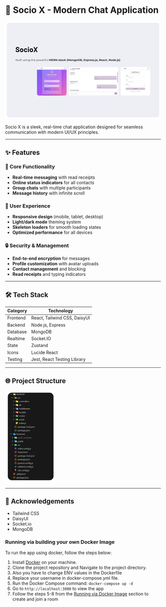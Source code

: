 # 📱 Socio X - Modern Chat Application

<p align="center">
  <img  alt="SocioX" src="screenshots\SocioX.png" />

</p>

Socio X is a sleek, real-time chat application designed for seamless communication with modern UI/UX principles.

---
## ✨ Features

### 💬 Core Functionality
- **Real-time messaging** with read receipts
- **Online status indicators** for all contacts
- **Group chats** with multiple participants
- **Message history** with infinite scroll

### 👤 User Experience
- **Responsive design** (mobile, tablet, desktop)
- **Light/dark mode** theming system
- **Skeleton loaders** for smooth loading states
- **Optimized performance** for all devices

### 🔒 Security & Management
- **End-to-end encryption** for messages
- **Profile customization** with avatar uploads
- **Contact management** and blocking
- **Read receipts** and typing indicators

---
## 🛠 Tech Stack

| Category       | Technology                          |
|----------------|-------------------------------------|
| Frontend       | React, Tailwind CSS, DaisyUI        |
| Backend        | Node.js, Express                    |
| Database       | MongoDB                             |
| Realtime       | Socket.IO                           |
| State          | Zustand                             |
| Icons          | Lucide React                        |
| Testing        | Jest, React Testing Library         |

---
## 🌐 Project Structure

<p >
<img  alt="dir" src="screenshots\dir.png" />  
</p>

---
## 🙌 Acknowledgements
- Tailwind CSS
- DaisyUI
- Socket.io
- MongoDB


### Running via building your own Docker Image

To run the app using docker, follow the steps below:

1. Install [Docker](https://www.docker.com/) on your machine.
2. Clone the project repository and Navigate to the project directory.
3. Also you have to change ENV values in the Dockerfile
4. Replace your username in docker-compose.yml file.
5. Run the Docker Compose command: `docker-compose up -d`
6. Go to `http://localhost:3000` to view the app
7. Follow the steps 5-8 from the [Running via Docker Image](#running-via-docker-image-highly-recommended) section to create and join a room